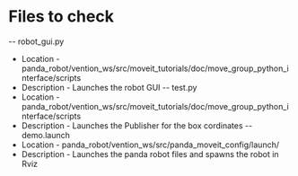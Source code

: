 # Files to check
-- robot_gui.py
- Location - panda_robot/vention_ws/src/moveit_tutorials/doc/move_group_python_interface/scripts 
- Description - Launches the robot GUI
-- test.py
- Location - panda_robot/vention_ws/src/moveit_tutorials/doc/move_group_python_interface/scripts
- Description - Launches the Publisher for the box cordinates
-- demo.launch
- Location - panda_robot/vention_ws/src/panda_moveit_config/launch/
- Description - Launches the panda robot files and spawns the robot in Rviz
